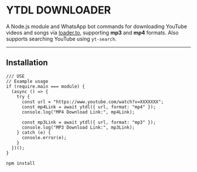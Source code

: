 # YTDL DOWNLOADER

A Node.js module and WhatsApp bot commands for downloading YouTube videos and songs via [loader.to](https://loader.to), supporting **mp3** and **mp4** formats. Also supports searching YouTube using `yt-search`.

---

## Installation

```
/// USE 
// Example usage
if (require.main === module) {
  (async () => {
    try {
      const url = "https://www.youtube.com/watch?v=XXXXXXX";
      const mp4Link = await ytdl({ url, format: "mp4" });
      console.log("MP4 Download Link:", mp4Link);

      const mp3Link = await ytdl({ url, format: "mp3" });
      console.log("MP3 Download Link:", mp3Link);
    } catch (e) {
      console.error(e);
    }
  })();
}
```
```bash
npm install
